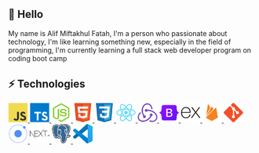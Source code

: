 ## 👋 Hello

My name is Alif Miftakhul Fatah, I'm a person who passionate about technology, I'm like learning something new, especially in the field of programming, I'm currently learning a full stack web developer program on coding boot camp

## ⚡ Technologies

<p align="left"> 
  <a href="https://www.javascript.com/" target="_blank"> 
    <img src="https://raw.githubusercontent.com/devicons/devicon/master/icons/javascript/javascript-original.svg" alt="c" width="40" height="40"/> 
  </a>
  <a href="https://www.typescriptlang.org/" target="_blank"> 
    <img src="https://raw.githubusercontent.com/devicons/devicon/master/icons/typescript/typescript-original.svg" alt="c" width="40" height="40"/> 
  </a> 
 
   <a href="https://nodejs.org/en/" target="_blank"> 
    <img src="https://raw.githubusercontent.com/devicons/devicon/master/icons/nodejs/nodejs-original.svg" alt="c" width="40" height="40"/> 
  </a>
  <a href="https://www.w3schools.com/html/" target="_blank"> 
    <img src="https://raw.githubusercontent.com/devicons/devicon/master/icons/html5/html5-original.svg" alt="c" width="40" height="40"/> 
  </a>
  <a href="https://www.w3schools.com/css/" target="_blank"> 
    <img src="https://raw.githubusercontent.com/devicons/devicon/master/icons/css3/css3-original.svg" alt="c" width="40" height="40"/> 
  </a>
 
  <a href="https://reactjs.org/" target="_blank"> 
    <img src="https://raw.githubusercontent.com/devicons/devicon/master/icons/react/react-original.svg" alt="c" width="40" height="40"/> 
  </a>

  <a href="https://redux.js.org/" target="_blank"> 
    <img src="https://raw.githubusercontent.com/devicons/devicon/master/icons/redux/redux-original.svg" alt="c" width="40" height="40"/> 
  </a>
 
   <a href="https://getbootstrap.com/" target="_blank"> 
    <img src="https://raw.githubusercontent.com/devicons/devicon/master/icons/bootstrap/bootstrap-original.svg" alt="c" width="40" height="40"/> 
  </a>
  <a href="https://expressjs.com/" target="_blank"> 
    <img src="https://raw.githubusercontent.com/devicons/devicon/master/icons/express/express-original.svg" alt="c" width="40" height="40"/> 
  </a>
   <a href="https://firebase.google.com/" target="_blank"> 
    <img src="https://raw.githubusercontent.com/devicons/devicon/master/icons/firebase/firebase-plain.svg" alt="c" width="40" height="40"/> 
  </a>
  <a href="https://git-scm.com/" target="_blank"> 
    <img src="https://raw.githubusercontent.com/devicons/devicon/master/icons/git/git-original.svg" alt="c" width="40" height="40"/> 
  </a>
 
  <a href="https://ionicframework.com/" target="_blank"> 
    <img src="https://raw.githubusercontent.com/devicons/devicon/master/icons/ionic/ionic-original.svg" alt="c" width="40" height="40"/> 
  </a>
 
  
  <a href="https://nextjs.org/" target="_blank"> 
    <img src="https://raw.githubusercontent.com/devicons/devicon/master/icons/nextjs/nextjs-original-wordmark.svg" alt="c" width="40" height="40"/> 
  </a>
  <a href="https://www.postgresql.org/" target="_blank"> 
    <img src="https://raw.githubusercontent.com/devicons/devicon/master/icons/postgresql/postgresql-original.svg" alt="c" width="40" height="40"/> 
  </a>
 
 

  <a href="https://code.visualstudio.com/" target="_blank"> 
    <img src="https://raw.githubusercontent.com/devicons/devicon/master/icons/vscode/vscode-original.svg" alt="c" width="40" height="40"/> 
  </a>
 
</p>

